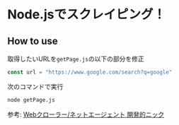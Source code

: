 # Node.jsでスクレイピング！

## How to use

取得したいURLを`getPage.js`の以下の部分を修正
```js
const url = "https://www.google.com/search?q=google"
```

次のコマンドで実行

```bash
node getPage.js
```

参考: <a href="https://www.amazon.co.jp/JS-Node-js%E3%81%AB%E3%82%88%E3%82%8BWeb%E3%82%AF%E3%83%AD%E3%83%BC%E3%83%A9%E3%83%BC-%E3%83%8D%E3%83%83%E3%83%88%E3%82%A8%E3%83%BC%E3%82%B8%E3%82%A7%E3%83%B3%E3%83%88%E9%96%8B%E7%99%BA%E3%83%86%E3%82%AF%E3%83%8B%E3%83%83%E3%82%AF-%E3%82%AF%E3%82%B8%E3%83%A9%E9%A3%9B%E8%A1%8C%E6%9C%BA/dp/4883379930"  target="_blank">Webクローラー/ネットエージェント 開発的ニック</a>

